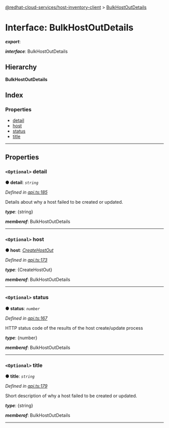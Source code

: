 [@redhat-cloud-services/host-inventory-client](../README.md) > [BulkHostOutDetails](../interfaces/bulkhostoutdetails.md)

# Interface: BulkHostOutDetails

*__export__*: 

*__interface__*: BulkHostOutDetails

## Hierarchy

**BulkHostOutDetails**

## Index

### Properties

* [detail](bulkhostoutdetails.md#detail)
* [host](bulkhostoutdetails.md#host)
* [status](bulkhostoutdetails.md#status)
* [title](bulkhostoutdetails.md#title)

---

## Properties

<a id="detail"></a>

### `<Optional>` detail

**● detail**: *`string`*

*Defined in [api.ts:185](https://github.com/RedHatInsights/javascript-clients/blob/master/packages/host-inventory/api.ts#L185)*

Details about why a host failed to be created or updated.

*__type__*: {string}

*__memberof__*: BulkHostOutDetails

___
<a id="host"></a>

### `<Optional>` host

**● host**: *[CreateHostOut](createhostout.md)*

*Defined in [api.ts:173](https://github.com/RedHatInsights/javascript-clients/blob/master/packages/host-inventory/api.ts#L173)*

*__type__*: {CreateHostOut}

*__memberof__*: BulkHostOutDetails

___
<a id="status"></a>

### `<Optional>` status

**● status**: *`number`*

*Defined in [api.ts:167](https://github.com/RedHatInsights/javascript-clients/blob/master/packages/host-inventory/api.ts#L167)*

HTTP status code of the results of the host create/update process

*__type__*: {number}

*__memberof__*: BulkHostOutDetails

___
<a id="title"></a>

### `<Optional>` title

**● title**: *`string`*

*Defined in [api.ts:179](https://github.com/RedHatInsights/javascript-clients/blob/master/packages/host-inventory/api.ts#L179)*

Short description of why a host failed to be created or updated.

*__type__*: {string}

*__memberof__*: BulkHostOutDetails

___

